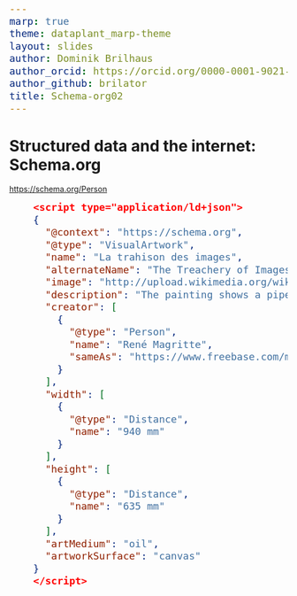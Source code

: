 ```yaml
---
marp: true
theme: dataplant_marp-theme
layout: slides
author: Dominik Brilhaus
author_orcid: https://orcid.org/0000-0001-9021-3197
author_github: brilator
title: Schema-org02
---
```


# Structured data and the internet: Schema.org

<style scoped>
code {
    display: inline-block;
    width: 700px;
    font-size: 18px;
}
</style>

https://schema.org/Person

```json
    <script type="application/ld+json">
    {
      "@context": "https://schema.org",
      "@type": "VisualArtwork",
      "name": "La trahison des images",
      "alternateName": "The Treachery of Images",
      "image": "http://upload.wikimedia.org/wikipedia/en/b/b9/MagrittePipe.jpg",
      "description": "The painting shows a pipe. Below it, Magritte...",
      "creator": [
        {
          "@type": "Person",
          "name": "René Magritte",
          "sameAs": "https://www.freebase.com/m/06h88"
        }
      ],
      "width": [
        {
          "@type": "Distance",
          "name": "940 mm"
        }
      ],
      "height": [
        {
          "@type": "Distance",
          "name": "635 mm"
        }
      ],
      "artMedium": "oil",
      "artworkSurface": "canvas"
    }
    </script>
```
